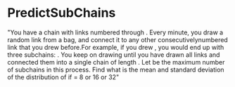 # PredictSubChains
"You have a chain with links numbered through . Every minute, you draw a random link from a bag, and connect it to any other consecutively­numbered link that you drew before.For example, if you drew , you would end up with three subchains: . You keep on drawing until you have drawn all links and connected them into a single chain of length . Let be the maximum number of subchains in this process. Find what is the mean and standard deviation of the distribution of if = 8 or 16 or 32"
